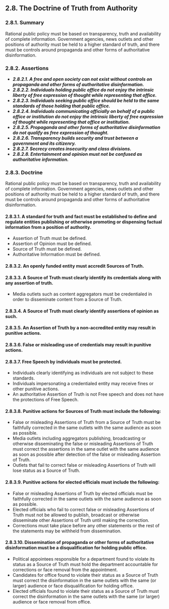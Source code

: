 ## 2.8. The Doctrine of Truth from Authority

### 2.8.1. Summary
Rational public policy must be based on transparency, truth and availability of complete information. Government agencies, news outlets and other positions of authority must be held to a higher standard of truth, and there must be controls around propaganda and other forms of authoritative disinformation.

### 2.8.2. Assertions
-  *__2.8.2.1. A free and open society can not exist without controls on propaganda and other forms of authoritative disinformation.__*
-  *__2.8.2.2. Individuals holding public office do not enjoy the intrinsic liberty of free expression of thought while representing that office.__*
-  *__2.8.2.3. Individuals seeking public office should be held to the same standards of those holding that public office.__*
-  *__2.8.2.4. Individuals communicating officially on behalf of a public office or institution do not enjoy the intrinsic liberty of free expression of thought while representing that office or institution.__*
-  *__2.8.2.5. Propaganda and other forms of authoritative disinformation do not qualify as free expression of thought.__*
-  *__2.8.2.6. Transparency builds security and trust between a government and its citizenry.__*
-  *__2.8.2.7. Secrecy creates insecurity and class divisions.__*
-  *__2.8.2.8. Entertainment and opinion must not be confused as authoritative information.__*

### 2.8.3. Doctrine
Rational public policy must be based on transparency, truth and availability of complete information. Government agencies, news outlets and other positions of authority must be held to a higher standard of truth, and there must be controls around propaganda and other forms of authoritative disinformation.

#### 2.8.3.1. A standard for truth and fact must be established to define and regulate entities publishing or otherwise promoting or dispensing factual information from a position of authority.
-  Assertion of Truth must be defined.
-  Assertion of Opinion must be defined.
-  Source of Truth must be defined.
-  Authoritative Information must be defined.

#### 2.8.3.2. An openly funded entity must accredit Sources of Truth.
#### 2.8.3.3. A Source of Truth must clearly identify its credentials along with any assertion of truth.
-  Media outlets such as content aggregators must be credentialed in order to disseminate content from a Source of Truth.

#### 2.8.3.4. A Source of Truth must clearly identify assertions of opinion as such.
#### 2.8.3.5. An Assertion of Truth by a non-accredited entity may result in punitive actions.
#### 2.8.3.6. False or misleading use of credentials may result in punitive actions.
#### 2.8.3.7. Free Speech by individuals must be protected.
-  Individuals clearly identifying as individuals are not subject to these standards.
-  Individuals impersonating a credentialed entity may receive fines or other punitive actions.
-  An authoritative Assertion of Truth is not Free speech and does not have the protections of Free Speech.

#### 2.8.3.8. Punitive actions for Sources of Truth must include the following:
-  False or misleading Assertions of Truth from a Source of Truth must be faithfully corrected in the same outlets with the same audience as soon as possible.
-  Media outlets including aggregators publishing, broadcasting or otherwise disseminating the false or misleading Assertions of Truth must correct the assertions in the same outlet with the same audience as soon as possible after detection of the false or misleading Assertion of Truth.
-  Outlets that fail to correct false or misleading Assertions of Truth will lose status as a Source of Truth.

#### 2.8.3.9. Punitive actions for elected officials must include the following:
-  False or misleading Assertions of Truth by elected officials must be faithfully corrected in the same outlets with the same audience as soon as possible.
-  Elected officials who fail to correct false or misleading Assertions of Truth must not be allowed to publish, broadcast or otherwise disseminate other Assertions of Truth until making the correction.
-  Corrections must take place before any other statements or the rest of the statements may be withheld from dissemination.

#### 2.8.3.10. Dissemination of propaganda or other forms of authoritative disinformation must be a disqualification for holding public office.
-  Political appointees responsible for a department found to violate its status as a Source of Truth must hold the department accountable for corrections or face removal from the appointment.
-  Candidates for office found to violate their status as a Source of Truth must correct the disinformation in the same outlets with the same (or larger) audience or face disqualification for holding office.
-  Elected officials found to violate their status as a Source of Truth must correct the disinformation in the same outlets with the same (or larger) audience or face removal from office.

